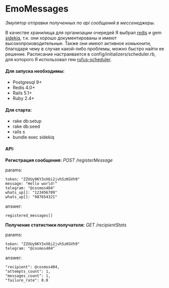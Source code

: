 
# EmoMessages
_Эмулятор отправки полученных по api сообщений в мессенеджеры._

В качестве хранилища для организации очередей Я выбрал [redis](https://redis.io/) и gem [sidekiq](https://github.com/mperham/sidekiq), т.к. они хорошо документированы и имеют высокопроизводительные. Также они имеют активное комьюнити, благодаря чему в случае какой-либо проблемы, можно быстро найти ее решение. Расписание настраивается в config/initializers/scheduler.rb, для которого Я использовал гем [rufus-scheduler](https://github.com/jmettraux/rufus-scheduler).

#### Для запуска необходимы:
- Postgresql 9+
- Redis 4.0+
- Rails 5.1+
- Ruby 2.4+

#### Для старта:
- rake db:setup
- rake db:seed
- rails s
- bundle exec sidekiq

#### API:
__Регистрация сообщения:__ _POST /registerMessage_

params:
~~~~
token: "ZZUUy9KY3xX6i2jvh5zKGVh9"
message: "Hello world!"
telegram: "@cosmos404"
whats_up[]: "123456789"
whats_up[]: "987654321"
~~~~
answer:
~~~~
registered_messages[]
~~~~
__Получение статистики получателя:__ _GET /recipientStats_

params:
~~~~
token: "ZZUUy9KY3xX6i2jvh5zKGVh9"
telegram: "@cosmos404"
~~~~
answer:
~~~~
"recipient": @cosmos404,
"attempts_count": 1,
"messages_count": 1,
"failure_rate": 0.0
~~~~
